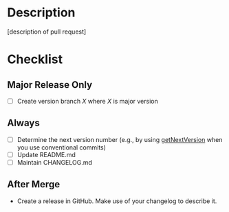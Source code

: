 # Description

[description of pull request]

# Checklist

## Major Release Only

- [ ] Create version branch _X_ where _X_ is major version

## Always

- [ ] Determine the next version number (e.g., by using [getNextVersion](https://github.com/thenativeweb/get-next-version) when you use conventional commits)
- [ ] Update README.md
- [ ] Maintain CHANGELOG.md

## After Merge

- Create a release in GitHub. Make use of your changelog to describe it.
